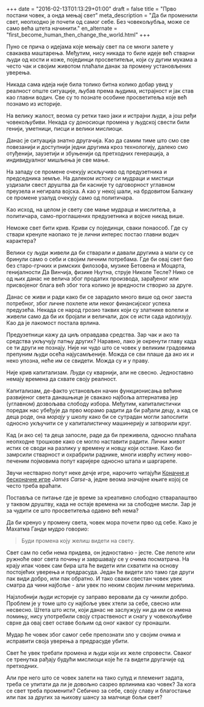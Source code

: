 +++
date = "2016-02-13T01:13:29+01:00"
draft = false
title = "Прво постани човек, а онда мењај свет"
meta_description = "Да би променили свет, неопходно је почети од самог себе. Без човекољубља, може се само већа штета начинити."
en_alternate = "first_become_human_then_change_the_world.html"
+++

Пуно се прича о идејама које мењају свет па се многи залете у свакаква маштарења. Међутим, нису никада то биле идеје већ стварни људи од кости и коже, појединци просветитељи, који су дугим мукама а често чак и својим животом плаћали данак за промену установљених уверења.

Никада сама идеја није била толико битна колико добар увид у реалност опште ситуације, љубав према људима, истрајност и јак став као главни водич. Све су то познате особине просветитеља које већ познамо из историје.

На велику жалост, веома су ретки тако јаки и истрајни људи, а још ређи човекољубиви. Некада су доносиоци промена у људској свести били генији, уметници, писци и велики мислиоци.

Данас је ситуација знатно другачија. Као да самим тиме што смо све повезанији и доступнији једни другима кроз технологију, далеко смо отуђенији, заузетији и збуњенији од претходних генерација, а индивидуалног мишљења је све мање.

На западу се промене очекују искључиво од предузетника и председника земље. На далеком истоку си мудраци и мистици уздизали свест друштва да би касније ту одговорност углавном преузела и негирала војска. А као у некој шали, на брдовитом Балкану се промене узалуд очекују само од политичара.

Као исход, на целом је свету све мање мудраца и мислитеља, а политичара, само-проглашених предузетника и војске никад више.

Неможе свет бити крив. Криви су појединци, сваки понаособ. Где су ствари кренуле наопако те је лични интерес постао главни водич карактера?

Велики су људи живели да би стварали и давали другима а мали су се бринули само о себи и својим личним потребама. Где би овај свет био без старо-грчких и римских филозофа, музике Бетовена и Моцарта, генијалности Да Винчија, физике Њутна, струје Николе Тесле? Нико се од њих данас не велича због продатих производа, зарађеног или присвојеног блага већ због тога колико је вредности створио за друге.

Данас се живи и ради како би се зарадило много више од оног заиста потребног, због личне похлепе или неког финансијског успеха предузећа. Некада се народ грозио таквих који су златнике волели и живели само да би их бројали и величали, док се исти сада идолизују. Као да је лакомост постала врлина.

Предузетници кажу да циљ оправдава средства. Зар чак и ако та средства укључују патњу других? Наравно, лако је окренути главу када се ти други не познају. Није ни чудо што се човек у великим градовима препуним људи осећа најусамљеније. Можда се сви плаше да ако их и неко упозна, неће им се свидети. Можда су и у праву.

Није крив капитализам. Људи су кварнији, али не свесно. Једноставно немају времена да схвате своју реалност.

Капитализам, де-факто установљен начин функционисања већине развијеног света данашњице је свакако најбоља алтернатива јер (углавном) дозвољава слободу избора. Међутим, капиталистички поредак нас убеђује да прво морамо радити да би рађали децу, а кад се деца роде, она _морају_ у школу како би се сутрадан могли запослити односно укључити се у капиталистичку машинерију и затворили круг.

Кад (и ако се) та деца запосле, раде да би преживела, односно плаћала неопходне трошкове како се могло наставити радити. Лични живот истих се своди на разлику у времену и новцу који остане. Како би замрсили стварност и охрабрили раднике, многи изврћу истину ново-печеним појмовима попут каријере односно штапа и шаргарепе.

Звучи нестварно попут неке дечје игре, нарочито читајући [Коначне и бесконачне игре](http://www.amazon.com/Finite-Infinite-Games-James-Carse/dp/1476731713) _James Carse_-a, једне веома значајне књиге којој се често треба враћати.

Поставља се питање где је време за креативно слободно стваралаштво у таквом друштву, када не остаје времена ни за слободне мисли. Зар је за чудити се што просветитеља одавно већ нема?

Да би кренуо у промену света, човек мора почети прво од себе. Како је Махатма Ганди мудро говорио:

> Буди промена коју желиш видети на свету.

Свет сам по себи нема придева, он једноставно - јесте. Све лепоте или ружноће овог света почињу и завршавају се у очима посматрача. На крају ипак човек сам бира шта ће видети или схватити на основу постојећих уверења и предрасуда. Један ће видети зло тамо где други пак види добро, или пак обратно. И тако сваки свестан човек увек сматра да чини најбоље - али увек по неким својим личним мерилима.

Најзлобнији људи историје су заправо веровали да су чинили добро. Проблем је у томе што су најбоље увек хтели за себе, свесно или несвесно. Штета што исти, који данас не заслужују ни да им се имена помињу, нису употребили своју страственост и снагу у човекољубиве сврхе да овај свет оставе бољим од оног каквог су пронашли.

Мудар ће човек због самог себе препознати зло у својим очима и исправити своја уверења а предрасуде убити.

Свет ће увек требати промена и људи који их желе спровести. Сваког се тренутка рађају будући мислиоци које ће га видети другачије од претходних.

Али пре него што се човек залети на тако сулуд и племенит задата, треба се упитати да ли је довољно сазрео врлинима као човек? За кога се свет треба променити? Себично за себе, своју славу и благостање или пак за других за њихову шансу за малчице бољи свет?

